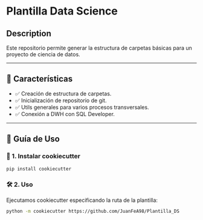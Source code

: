 # Plantilla Data Science

## Description
Este repositorio permite generar la estructura de carpetas básicas para un proyecto de ciencia de datos.

---

## 📌 Características  
- ✅ Creación de estructura de carpetas.  
- ✅ Inicialización de repositorio de git.  
- ✅ Utils generales para varios procesos transversales.  
- ✅ Conexión a DWH con SQL Developer.  

---


## 🚀 Guía de Uso

### 🔧 1. Instalar cookiecutter
```bash
pip install cookiecutter
```

### 🛠 2. Uso
Ejecutamos cookiecutter especificando la ruta de la plantilla:

```bash
python -m cookiecutter https://github.com/JuanFeA98/Plantilla_DS
```

